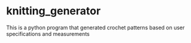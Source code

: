 # knitting_generator
This is a python program that generated crochet patterns based on user specifications and measurements
